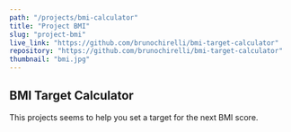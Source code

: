 ```yaml
---
path: "/projects/bmi-calculator"
title: "Project BMI"
slug: "project-bmi"
live_link: "https://github.com/brunochirelli/bmi-target-calculator"
repository: "https://github.com/brunochirelli/bmi-target-calculator"
thumbnail: "bmi.jpg"
---
```


## BMI Target Calculator

This projects seems to help you set a target for the next BMI score.
